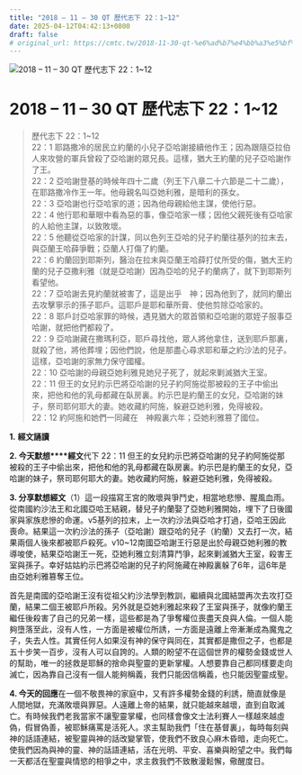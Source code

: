 ```yaml
---
title: "2018 – 11 – 30 QT 歷代志下 22：1~12"
date: 2025-04-12T04:42:13+0800
draft: false
# original_url: https://cmtc.tw/2018-11-30-qt-%e6%ad%b7%e4%bb%a3%e5%bf%97%e4%b8%8b-22%ef%bc%9a112
---
```


![2018 – 11 – 30 QT 歷代志下 22：1~12](/images/qt.jpg   "2018 – 11 – 30 QT 歷代志下 22：1~12")

# 2018 – 11 – 30 QT 歷代志下 22：1~12

> 歷代志下 22：1~12  
> 22：1 耶路撒冷的居民立約蘭的小兒子亞哈謝接續他作王；因為跟隨亞拉伯人來攻營的軍兵曾殺了亞哈謝的眾兄長。這樣，猶大王約蘭的兒子亞哈謝作了王。  
> 22：2 亞哈謝登基的時候年四十二歲（列王下八章二十六節是二十二歲），在耶路撒冷作王一年。他母親名叫亞她利雅，是暗利的孫女。  
> 22：3 亞哈謝也行亞哈家的道；因為他母親給他主謀，使他行惡。  
> 22：4 他行耶和華眼中看為惡的事，像亞哈家一樣；因他父親死後有亞哈家的人給他主謀，以致敗壞。  
> 22：5 他聽從亞哈家的計謀，同以色列王亞哈的兒子約蘭往基列的拉末去，與亞蘭王哈薛爭戰；亞蘭人打傷了約蘭。  
> 22：6 約蘭回到耶斯列，醫治在拉末與亞蘭王哈薛打仗所受的傷，猶大王約蘭的兒子亞撒利雅（就是亞哈謝）因為亞哈的兒子約蘭病了，就下到耶斯列看望他。  
> 22：7 亞哈謝去見約蘭就被害了，這是出乎　神；因為他到了，就同約蘭出去攻擊寧示的孫子耶戶。這耶戶是耶和華所膏、使他剪除亞哈家的。  
> 22：8 耶戶討亞哈家罪的時候，遇見猶大的眾首領和亞哈謝的眾姪子服事亞哈謝，就把他們都殺了。  
> 22：9 亞哈謝藏在撒瑪利亞，耶戶尋找他，眾人將他拿住，送到耶戶那裏，就殺了他，將他葬埋；因他們說，他是那盡心尋求耶和華之約沙法的兒子。這樣，亞哈謝的家無力保守國權。  
> 22：10 亞哈謝的母親亞她利雅見她兒子死了，就起來剿滅猶大王室。  
> 22：11 但王的女兒約示巴將亞哈謝的兒子約阿施從那被殺的王子中偷出來，把他和他的乳母都藏在臥房裏。約示巴是約蘭王的女兒，亞哈謝的妹子，祭司耶何耶大的妻。她收藏約阿施，躲避亞她利雅，免得被殺。  
> 22：12 約阿施和她們一同藏在　神殿裏六年；亞她利雅篡了國位。

**1.** **經文誦讀**

**2. 今天默想****經文**代下 22：11 但王的女兒約示巴將亞哈謝的兒子約阿施從那被殺的王子中偷出來，把他和他的乳母都藏在臥房裏。約示巴是約蘭王的女兒，亞哈謝的妹子，祭司耶何耶大的妻。她收藏約阿施，躲避亞她利雅，免得被殺。

**3. 分享默想經文**（1）這一段描寫王宮的敗壞與爭鬥史，相當地悲慘、腥風血雨。從南國約沙法王和北國亞哈王結親，替兒子約蘭娶了亞她利雅開始，埋下了日後國家與家族悲慘的命運。v5基列的拉末，上一次約沙法與亞哈才打過，亞哈王因此喪命。結果這一次約沙法的孫子（亞哈謝）跟亞哈的兒子（約蘭）又去打一次，結果兩個人後來都被耶戶殺死。v10~12南國亞哈謝王行惡是出於母親亞她利雅的教導唆使，結果亞哈謝王一死，亞她利雅立刻清算鬥爭，起來剿滅猶大王室，殺害王室與孫子。幸好姑姑約示巴將亞哈謝的兒子約阿施藏在神殿裏躲了6年，這6年是由亞她利雅篡奪王位。

首先是南國的亞哈謝王沒有從祖父約沙法學到教訓，繼續與北國結盟再次去攻打亞蘭，結果二個王被耶戶所殺。另外就是亞她利雅起來殺了王室與孫子，就像約蘭王繼任後殺害了自己的兄弟一樣，這些都是為了爭奪權位喪盡天良與人倫。一個人能夠墮落至此，沒有人性，一方面是被權位所誘，一方面是遠離上帝漸漸成為魔鬼之子，失去人性。其實任何人如果沒有神的保守與同在，其實都是撒但之子，也都是五十步笑一百步，沒有人可以自誇的。人類的盼望不在這個世界的權勢金錢或世人的幫助，唯一的拯救是耶穌的捨命與聖靈的更新掌權。人想要靠自己都同樣要走向滅亡，因為靠自己沒有一個人能夠稱義，我們只能因信稱義，也只能因聖靈成聖。

**4. 今天的回應**在一個不敬畏神的家庭中，又有許多權勢金錢的利誘，簡直就像是人間地獄，充滿敗壞與罪惡。人遠離上帝的結果，就只能越來越壞，直到自取滅亡。有時候我們老我當家不讓聖靈掌權，也同樣會像文士法利賽人一樣越來越虛偽，假冒偽善，被耶穌痛罵是活死人。求主幫助我們「住在基督裏」，每時每刻與神的話語連結，被聖靈與神的話改變掌管，使我們不致良心麻木昏暗，走向死亡。使我們因為與神的靈、神的話語連結，活在光明、平安、喜樂與盼望之中。我們每一天都活在聖靈與情慾的相爭之中，求主救我們不致散漫鬆懈，儆醒度日。